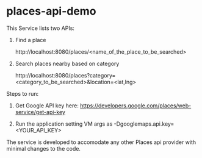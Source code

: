 # places-api-demo

This Service lists two APIs: 
1. Find a place

    http://localhost:8080/places/<name_of_the_place_to_be_searched>
    
2. Search places nearby based on category

    http://localhost:8080/places?category=<category_to_be_searched>&location=<lat,lng>
    

Steps to run:
1. Get Google API key here: 
    https://developers.google.com/places/web-service/get-api-key
    
2. Run the application setting VM args as -Dgooglemaps.api.key=<YOUR_API_KEY>

The service is developed to accomodate any other Places api provider with minimal changes to the code.